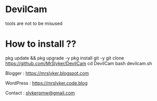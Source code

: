 # DevilCam
tools are not to be misused

# How to install ??

pkg update && pkg upgrade -y
pkg install git -y
git clone https://github.com/MrSlyker/DevilCam
cd DevilCam
bash devilcam.sh

Blogger   : https://mrslyker.blogspot.com

WordPress : https://mrslyker.code.blog

Contact : slykerpmw@gmail.com
